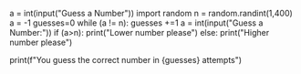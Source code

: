 a = int(input("Guess a Number"))
import random
n = random.randint(1,400)
a = -1
guesses=0
while (a != n):
    guesses +=1
    a = int(input("Guess a Number:"))
    if (a>n):
        print("Lower number please")
    else:
        print("Higher number please")

print(f"You guess the correct number in {guesses} attempts")
<!---
m-jalal23/m-jalal23 is a ✨ special ✨ repository because its `README.md` (this file) appears on your GitHub profile.
You can click the Preview link to take a look at your changes.
--->
